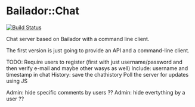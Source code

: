 # Bailador::Chat

[![Build Status](https://travis-ci.org/Bailador/Bailador-Chat.png)](https://travis-ci.org/Bailador/Bailador-Chat)

Chat server based on Bailador with a command line client.

The first version is just going to provide an API and a command-line client.

TODO:
  Require users to register (first with just username/password and then verify e-mail and maybe other wasys as well)
  Include: username and timestamp in chat
  History: save the chathistory
  Poll the server for updates using JS

  Admin: hide specific comments by users ??
  Admin: hide evertything by a user ??
